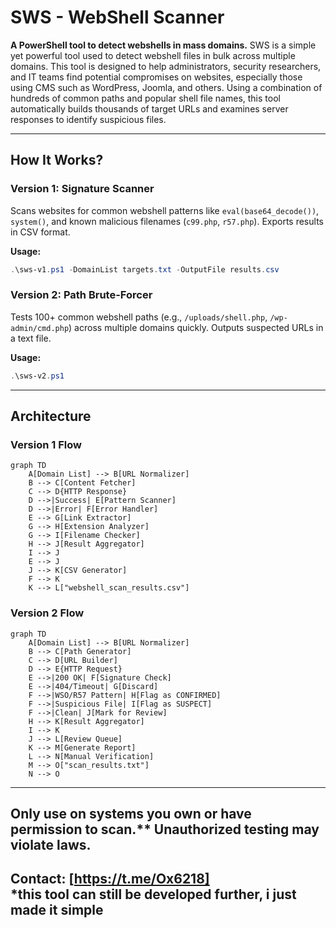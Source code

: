# **SWS - WebShell Scanner**  
**A PowerShell tool to detect webshells in mass domains.** 
SWS is a simple yet powerful tool used to detect webshell files in bulk across multiple domains. This tool is designed to help administrators, security researchers, and IT teams find potential compromises on websites, especially those using CMS such as WordPress, Joomla, and others. Using a combination of hundreds of common paths and popular shell file names, this tool automatically builds thousands of target URLs and examines server responses to identify suspicious files.

---

## **How It Works?**  

### **Version 1: Signature Scanner**  
Scans websites for common webshell patterns like `eval(base64_decode())`, `system()`, and known malicious filenames (`c99.php`, `r57.php`). Exports results in CSV format.  

**Usage:**  
```powershell
.\sws-v1.ps1 -DomainList targets.txt -OutputFile results.csv
```

### **Version 2: Path Brute-Forcer**  
Tests 100+ common webshell paths (e.g., `/uploads/shell.php`, `/wp-admin/cmd.php`) across multiple domains quickly. Outputs suspected URLs in a text file.  

**Usage:**  
```powershell
.\sws-v2.ps1
```

---

## **Architecture**  

### **Version 1 Flow**  
```mermaid
graph TD
    A[Domain List] --> B[URL Normalizer]
    B --> C[Content Fetcher]
    C --> D{HTTP Response}
    D -->|Success| E[Pattern Scanner]
    D -->|Error| F[Error Handler]
    E --> G[Link Extractor]
    G --> H[Extension Analyzer]
    G --> I[Filename Checker]
    H --> J[Result Aggregator]
    I --> J
    E --> J
    J --> K[CSV Generator]
    F --> K
    K --> L["webshell_scan_results.csv"]
```

### **Version 2 Flow**  
```mermaid
graph TD
    A[Domain List] --> B[URL Normalizer]
    B --> C[Path Generator]
    C --> D[URL Builder]
    D --> E{HTTP Request}
    E -->|200 OK| F[Signature Check]
    E -->|404/Timeout| G[Discard]
    F -->|WSO/R57 Pattern| H[Flag as CONFIRMED]
    F -->|Suspicious File| I[Flag as SUSPECT]
    F -->|Clean| J[Mark for Review]
    H --> K[Result Aggregator]
    I --> K
    J --> L[Review Queue]
    K --> M[Generate Report]
    L --> N[Manual Verification]
    M --> O["scan_results.txt"]
    N --> O
```

---
Only use on systems you own or have permission to scan.** Unauthorized testing may violate laws.  
--- 
Contact: [https://t.me/Ox6218]  
*this tool can still be developed further, i just made it simple
--- 
